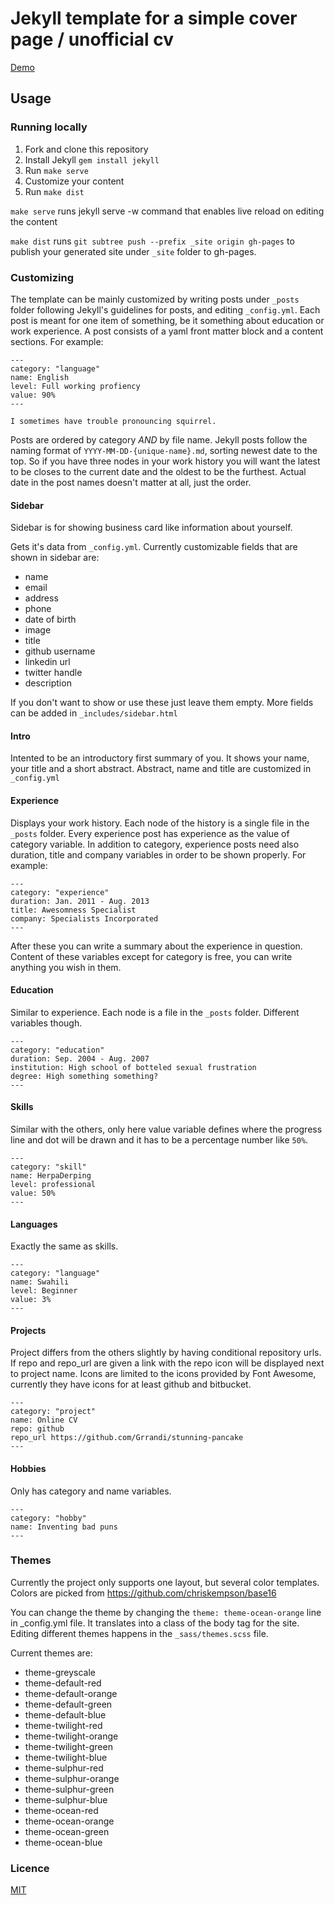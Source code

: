 Jekyll template for a simple cover page / unofficial cv 
=====================================================

[Demo](http://grrandi.github.io/stunning-pancake/)

## Usage

### Running locally

1. Fork and clone this repository
2. Install Jekyll `gem install jekyll`
3. Run `make serve`
4. Customize your content
5. Run `make dist`

`make serve` runs jekyll serve -w command that enables live reload on editing the content

`make dist` runs `git subtree push --prefix _site origin gh-pages` to publish your generated site under `_site` folder to gh-pages.

### Customizing

The template can be mainly customized by writing posts under `_posts` folder following Jekyll's guidelines for posts, and editing `_config.yml`. Each post is meant for one item of something, be it something about education or work experience. A post consists of a yaml front matter block and a content sections. For example:

```
---
category: "language"
name: English
level: Full working profiency
value: 90%
---

I sometimes have trouble pronouncing squirrel.
```

Posts are ordered by category _AND_ by file name. Jekyll posts follow the naming format of `YYYY-MM-DD-{unique-name}.md`, sorting newest date to the top. So if you have three nodes in your work history you will want the latest to be closes to the current date and the oldest to be the furthest. Actual date in the post names doesn't matter at all, just the order. 

#### Sidebar

Sidebar is for showing business card like information about yourself.

Gets it's data from `_config.yml`. Currently customizable fields that are shown in sidebar are:
- name
- email
- address
- phone
- date of birth
- image
- title
- github username
- linkedin url
- twitter handle
- description

If you don't want to show or use these just leave them empty. More fields can be added in `_includes/sidebar.html`

#### Intro

Intented to be an introductory first summary of you. It shows your name, your title and a short abstract. Abstract, name and title are customized in `_config.yml`

#### Experience

Displays your work history. Each node of the history is a single file in the `_posts` folder. Every experience post has experience as the value of category variable. In addition to category, experience posts need also duration, title and company variables in order to be shown properly. For example: 

```
---
category: "experience"
duration: Jan. 2011 - Aug. 2013
title: Awesomness Specialist
company: Specialists Incorporated
---
```

After these you can write a summary about the experience in question. Content of these variables except for category is free, you can write anything you wish in them. 

#### Education

Similar to experience. Each node is a file in the `_posts` folder. Different variables though.

```
---
category: "education"
duration: Sep. 2004 - Aug. 2007
institution: High school of botteled sexual frustration
degree: High something something?
---
```

#### Skills

Similar with the others, only here value variable defines where the progress line and dot will be drawn and it has to be a percentage number like `50%`.

```
---
category: "skill"
name: HerpaDerping
level: professional
value: 50%
---
```

#### Languages

Exactly the same as skills.

```
---
category: "language"
name: Swahili
level: Beginner
value: 3%
---
```

#### Projects

Project differs from the others slightly by having conditional repository urls. If repo and repo_url are given a link with the repo icon will be displayed next to project name. Icons are limited to the icons provided by Font Awesome, currently they have icons for at least github and bitbucket.

```
---
category: "project"
name: Online CV
repo: github
repo_url https://github.com/Grrandi/stunning-pancake
---
```


#### Hobbies

Only has category and name variables.

```
---
category: "hobby"
name: Inventing bad puns
---
```

### Themes

Currently the project only supports one layout, but several color templates. Colors are picked from https://github.com/chriskempson/base16

You can change the theme by changing the `theme: theme-ocean-orange` line in _config.yml file. It translates into a class of the body tag for the site. Editing different themes happens in the `_sass/themes.scss` file. 

Current themes are:

- theme-greyscale
- theme-default-red
- theme-default-orange
- theme-default-green
- theme-default-blue
- theme-twilight-red
- theme-twilight-orange
- theme-twilight-green
- theme-twilight-blue
- theme-sulphur-red
- theme-sulphur-orange
- theme-sulphur-green
- theme-sulphur-blue
- theme-ocean-red
- theme-ocean-orange
- theme-ocean-green
- theme-ocean-blue

### Licence

[MIT](LICENCE.md)


